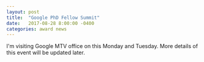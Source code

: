 ```yaml
---
layout: post
title:  "Google PhD Fellow Summit"
date:   2017-08-28 8:00:00 -0400
categories: award news
---
```


I'm visiting Google MTV office on this Monday and Tuesday. More details of this event will be updated later.